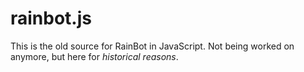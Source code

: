 # rainbot.js

This is the old source for RainBot in JavaScript. Not being worked on anymore, but here for _historical reasons_.

